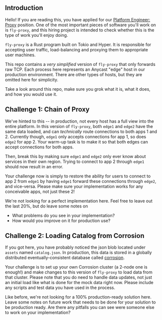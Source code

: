 Introduction
---

Hello! If you are reading this, you have applied for our [Platform Engineer: Proxy](https://fly.io/jobs/platform-proxy/) position.
One of the most important pieces of software you'll work on is `fly-proxy`, and this hiring project is intended to check whether
this is the type of work you'll enjoy doing.

`fly-proxy` is a Rust program built on Tokio and Hyper. It is responsible for accepting user traffic, load-balancing and proxying them to
appropriate user machines.

This repo contains a _very simplified_ version of `fly-proxy` that only forwards raw TCP. Each process here represents an Anycast "edge" host
in our production environment. There are other types of hosts, but they are omitted here for simplicity.

Take a look around this repo, make sure you grok what it is, what it does, and how you would use it.

Challenge 1: Chain of Proxy
---

We've hinted to this -- in production, not every host has a full view into the entire platform. In this version of `fly-proxy`,
both `edge1` and `edge2` have the same data loaded, and can _technically_ route connections to both apps 1 and 2. Currently though, `edge1`
only accepts connections for app 1, so does `edge2` for app 2. Your warm-up task is to make it so that both edges can accept connections
for both apps.

Then, break this by making sure `edge1` and `edge2` only ever know about services in their own region. Trying to connect to app 2
through `edge1` should now result in an error.

Your challenge now is simply to restore the ability for users to connect to app 2 from `edge1` by having `edge1` forward these connections
through `edge2`, and vice-versa. Please make sure your implementation works for any conceivable apps, not just these 2!

We're not looking for a perfect implementation here. Feel free to leave out the last 20%, but do leave some notes on

- What problems do you see in your implementation?
- How would you improve on it for production use?

Challenge 2: Loading Catalog from Corrosion
---

If you got here, you have probably noticed the json blob located under `assets` named `catalog.json`. In production,
this data is stored in a globally distributed eventually-consistent database called [corrosion](https://github.com/superfly/corrosion).

Your challenge is to set up your own Corrosion cluster (a 2-node one is enough!) and make changes to this version of `fly-proxy` to load data from
that cluster. Please note that you do need to handle data updates, not just an initial load like what is done for the mock data right now.
Please include any scripts and test data you have used in the process.

Like before, we're not looking for a 100% production-ready solution here. Leave some notes on future work that needs to be done for your
solution to be production ready. Are there any pitfalls you can see were someone else to work on your implementation?

